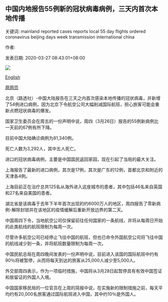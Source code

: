 ## 中国内地报告55例新的冠状病毒病例，三天内首次本地传播

关键词: mainland reported cases reports local 55 day flights ordered coronavirus beijing days week transmission international china

作者: 

发表日期: 2020-03-27 08:43:01+08:00

![](https://www.straitstimes.com/sites/default/files/styles/x_large/public/articles/2020/03/27/nz_beijing_270353.jpg?itok=wwdH9nzb)

[English](Mainland%20China%20reports%2055%20new%20coronavirus%20cases%2C%20with%20first%20local%20transmission%20in%203%20days.md)

[原网页](https://www.straitstimes.com/asia/east-asia/mainland-china-reports-55-new-coronavirus-cases-with-first-local-transmission-in-3)

北京（路透社）-中国大陆报告在三天之内首次感染本地传播的冠状病毒，并新增了54例进口病例，因为北京下令航空公司大幅削减国际航班，担心旅客可能会重新点燃冠状病毒的爆发。

国家卫生委员会在周五的一份声明中说，周四（3月26日）报告的55例新病例比一天前的67例有所下降。

目前中国大陆确诊病例为81,340例。

死亡人数为3,292人，其中五人死亡。

进口的冠状病毒病例，主要是中国国民返回家园，现在引起了当局的最大关注。

上海报告了最新的进口病例，其次是17例，其次是广东的12例，首都北京和附近的天津各4例。

上海目前正在治疗总共125名从海外进入这座城市的患者，其中包括46名来自英国和27名来自美国的患者。

湖北省是该病毒于去年下半年首次出现的约6000万人的地区，周四报告了零新病例-解除封锁并在该地区的疫情缓解后重新开放边界的第二天。

中国周四下令，当地航空公司仅保留前往任何国家的一条航线，并将从每周日开始的此类航线的航班限制为每周一次。

尽管许多航空公司已经停止飞往中国的航班，但也已命令外国航空公司将飞往中国的航线减少到一条，并将航班数量限制为每周一次。

中国民航总局在周四晚间发表的一份声明中说，目前进入该国的国际航班中约有90％将被暂停，从而将每天到达的旅客从25,000人减少至5,000人。

外交部周四表示，作为一项临时措施，中国将从3月28日起暂停具有有效中国签证和居留证的外国人入境。

中国国家移民局的一位官员在上周的简报中说，在实施新的限制措施之前，每天平均约有20,000名旅客通过国际航班进入中国，其中约10％是外国人。